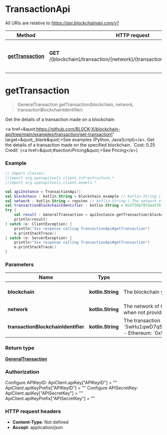 # TransactionApi

All URIs are relative to *https://api.blockchainapi.com/v1*

Method | HTTP request | Description
------------- | ------------- | -------------
[**getTransaction**](TransactionApi.md#getTransaction) | **GET** /{blockchain}/transaction/{network}/{transaction_blockchain_identifier} | Get the details of a transaction made on a blockchain


<a name="getTransaction"></a>
# **getTransaction**
> GeneralTransaction getTransaction(blockchain, network, transactionBlockchainIdentifier)

Get the details of a transaction made on a blockchain

&lt;a href&#x3D;\&quot;https://github.com/BL0CK-X/blockchain-api/tree/main/examples/transaction/get-transaction\&quot; target&#x3D;\&quot;_blank\&quot;&gt;See examples (Python, JavaScript)&lt;/a&gt;.      Get the details of a transaction made on the specified blockchain.  &#x60;Cost: 0.25 Credit&#x60; (&lt;a href&#x3D;\&quot;#section/Pricing\&quot;&gt;See Pricing&lt;/a&gt;)

### Example
```kotlin
// Import classes:
//import org.openapitools.client.infrastructure.*
//import org.openapitools.client.models.*

val apiInstance = TransactionApi()
val blockchain : kotlin.String = blockchain_example // kotlin.String | The blockchain you want to use 
val network : kotlin.String = ropsten // kotlin.String | The network of the blockchain you selected  - Solana: `devnet`, `mainnet-beta` - Ethereum: `ropsten`, `mainnet`  Defaults when not provided (not applicable to path parameters): - Solana: `devnet` - Ethereum: `ropsten`
val transactionBlockchainIdentifier : kotlin.String = 0x5f36b787daa57bfe8568d69e24eae54ccb00720c6edfc826bd4a7b19c525eef4 // kotlin.String | The transaction signature of the transaction.  Examples: - Solana: `5wHu1qwD7q5ifaN5nwdcDqNFo53GJqa7nLp2BeeEpcHCusb4GzARz4GjgzsEHMkBMgCJMGa6GSQ1VG96Exv8kt2W` - Ethereum: `0x5f36b787daa57bfe8568d69e24eae54ccb00720c6edfc826bd4a7b19c525eef4`
try {
    val result : GeneralTransaction = apiInstance.getTransaction(blockchain, network, transactionBlockchainIdentifier)
    println(result)
} catch (e: ClientException) {
    println("4xx response calling TransactionApi#getTransaction")
    e.printStackTrace()
} catch (e: ServerException) {
    println("5xx response calling TransactionApi#getTransaction")
    e.printStackTrace()
}
```

### Parameters

Name | Type | Description  | Notes
------------- | ------------- | ------------- | -------------
 **blockchain** | **kotlin.String**| The blockchain you want to use  | [enum: ethereum, solana]
 **network** | **kotlin.String**| The network of the blockchain you selected  - Solana: &#x60;devnet&#x60;, &#x60;mainnet-beta&#x60; - Ethereum: &#x60;ropsten&#x60;, &#x60;mainnet&#x60;  Defaults when not provided (not applicable to path parameters): - Solana: &#x60;devnet&#x60; - Ethereum: &#x60;ropsten&#x60; |
 **transactionBlockchainIdentifier** | **kotlin.String**| The transaction signature of the transaction.  Examples: - Solana: &#x60;5wHu1qwD7q5ifaN5nwdcDqNFo53GJqa7nLp2BeeEpcHCusb4GzARz4GjgzsEHMkBMgCJMGa6GSQ1VG96Exv8kt2W&#x60; - Ethereum: &#x60;0x5f36b787daa57bfe8568d69e24eae54ccb00720c6edfc826bd4a7b19c525eef4&#x60; |

### Return type

[**GeneralTransaction**](GeneralTransaction.md)

### Authorization


Configure APIKeyID:
    ApiClient.apiKey["APIKeyID"] = ""
    ApiClient.apiKeyPrefix["APIKeyID"] = ""
Configure APISecretKey:
    ApiClient.apiKey["APISecretKey"] = ""
    ApiClient.apiKeyPrefix["APISecretKey"] = ""

### HTTP request headers

 - **Content-Type**: Not defined
 - **Accept**: application/json

